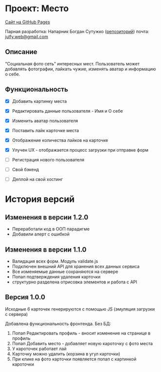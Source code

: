 # Проект: Место

[Сайт на GitHub Pages](https://gvozdenkov.github.io/mesto)

Парная разработка:
Напарник Богдан Сутужко ([репозиторий](https://github.com/julfy-bs))
почта: julfy.web@gmail.com

## Описание

"Социальная фото сеть" интересных мест. Пользователь может добавлять
фотографии, лайкать чужие, изменять аватар и информацию о себе.

## Функциональность

- [x] Добавить картинку места
- [x] Редактировать данные пользователя - Имя и О себе
- [x] Изменить аватар пользователя
- [x] Поставить лайк карточке места
- [x] Отображение количества лайков на карточке
- [x] Улучен UX - отображается процесс загрузки при отправке форм

- [ ] Регистрация нового пользователя
- [ ] Свой бэкенд
- [ ] Деплой на свой хостинг

# История версий

## Изменения в версии 1.2.0

- Переработали код в ООП парадигме
- Добавили алерт с ошибкой

## Изменения в версии 1.1.0

- Валидация всех форм. Модуль validate.js
- Подключен внешний API для хранения всех данных сервиса
- Все изменяемые данные сохраняются на сервере
- Попап подтверждения удаления карточки
- структурно разделена отрисовка элементов и работа с API

## Версия 1.0.0

Исходные 6 карточек генерируются с помощью JS (эмуляция загрузки с сервера)

Добавлена функциональность фронтенда. Без БД:

1. Попап Редактировать профиль - вносит изменение на странице в профиль
2. Попап Добавить место - добавляет новую кароточку с фото места
3. У кароточек работает лай
4. Карточку можно удалить (корзина в угул карточки)
5. При клике на фото карточки появляется попап с картинкой кароточки
